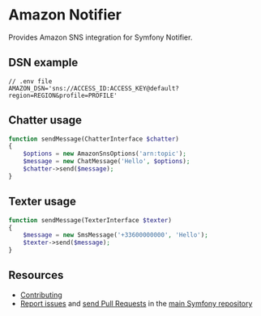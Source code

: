 Amazon Notifier
=============

Provides Amazon SNS integration for Symfony Notifier.

DSN example
-----------

```
// .env file
AMAZON_DSN='sns://ACCESS_ID:ACCESS_KEY@default?region=REGION&profile=PROFILE'
```

Chatter usage
-----------
```php
function sendMessage(ChatterInterface $chatter)
{
    $options = new AmazonSnsOptions('arn:topic');
    $message = new ChatMessage('Hello', $options);
    $chatter->send($message);
}
```

Texter usage
-----------
```php
function sendMessage(TexterInterface $texter)
{
    $message = new SmsMessage('+33600000000', 'Hello');
    $texter->send($message);
}
```

Resources
---------

  * [Contributing](https://symfony.com/doc/current/contributing/index.html)
  * [Report issues](https://github.com/symfony/symfony/issues) and
    [send Pull Requests](https://github.com/symfony/symfony/pulls)
    in the [main Symfony repository](https://github.com/symfony/symfony)
